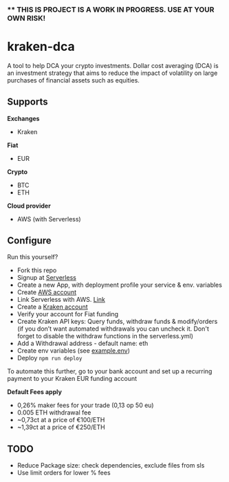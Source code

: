 ### \*\* THIS IS PROJECT IS A WORK IN PROGRESS. USE AT YOUR OWN RISK!

# kraken-dca

A tool to help DCA your crypto investments. Dollar cost averaging (DCA) is an investment strategy that aims to reduce the impact of volatility on large purchases of financial assets such as equities.

## Supports

**Exchanges**

- Kraken

**Fiat**

- EUR

**Crypto**

- BTC
- ETH

**Cloud provider**

- AWS (with Serverless)

## Configure

Run this yourself?

- Fork this repo
- Signup at [Serverless](serverless.com)
- Create a new App, with deployment profile your service & env. variables
- Create [AWS account](http://aws.amazon.com/)
- Link Serverless with AWS. [Link](https://serverless.com/framework/docs/providers/aws/guide/credentials/)
- Create a [Kraken account](https://www.kraken.com/)
- Verify your account for Fiat funding
- Create Kraken API keys: Query funds, withdraw funds & modify/orders (if you don’t want automated withdrawals you can uncheck it. Don't forget to disable the withdraw functions in the serverless.yml)
- Add a Withdrawal address - default name: eth
- Create env variables (see [example.env](example.env))
- Deploy `npm run deploy`

To automate this further, go to your bank account and set up a recurring payment to your Kraken EUR funding account

**Default Fees apply**

- 0,26% maker fees for your trade (0,13 op 50 eu)
- 0.005 ETH withdrawal fee
- ~0,73ct at a price of €100/ETH
- ~1,39ct at a price of €250/ETH

## TODO

- Reduce Package size: check dependencies, exclude files from sls
- Use limit orders for lower % fees
